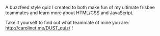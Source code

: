 A buzzfeed style quiz I created to both make fun of my ultimate frisbee teammates and learn more about HTML/CSS and JavaScript. 

Take it yourself to find out what teammate of mine you are: http://carolinet.me/DUST_quiz/ !
